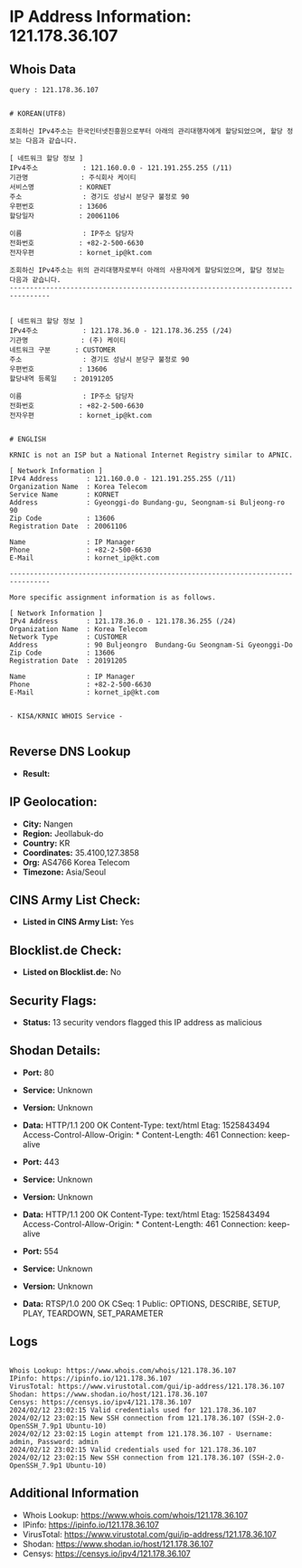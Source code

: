 # IP Address Information: 121.178.36.107

## Whois Data
```
query : 121.178.36.107


# KOREAN(UTF8)

조회하신 IPv4주소는 한국인터넷진흥원으로부터 아래의 관리대행자에게 할당되었으며, 할당 정보는 다음과 같습니다.

[ 네트워크 할당 정보 ]
IPv4주소           : 121.160.0.0 - 121.191.255.255 (/11)
기관명             : 주식회사 케이티
서비스명           : KORNET
주소               : 경기도 성남시 분당구 불정로 90
우편번호           : 13606
할당일자           : 20061106

이름               : IP주소 담당자
전화번호           : +82-2-500-6630
전자우편           : kornet_ip@kt.com

조회하신 IPv4주소는 위의 관리대행자로부터 아래의 사용자에게 할당되었으며, 할당 정보는 다음과 같습니다.
--------------------------------------------------------------------------------


[ 네트워크 할당 정보 ]
IPv4주소           : 121.178.36.0 - 121.178.36.255 (/24)
기관명             : (주) 케이티
네트워크 구분      : CUSTOMER
주소               : 경기도 성남시 분당구 불정로 90
우편번호           : 13606
할당내역 등록일    : 20191205

이름               : IP주소 담당자
전화번호           : +82-2-500-6630
전자우편           : kornet_ip@kt.com


# ENGLISH

KRNIC is not an ISP but a National Internet Registry similar to APNIC.

[ Network Information ]
IPv4 Address       : 121.160.0.0 - 121.191.255.255 (/11)
Organization Name  : Korea Telecom
Service Name       : KORNET
Address            : Gyeonggi-do Bundang-gu, Seongnam-si Buljeong-ro 90
Zip Code           : 13606
Registration Date  : 20061106

Name               : IP Manager
Phone              : +82-2-500-6630
E-Mail             : kornet_ip@kt.com

--------------------------------------------------------------------------------

More specific assignment information is as follows.

[ Network Information ]
IPv4 Address       : 121.178.36.0 - 121.178.36.255 (/24)
Organization Name  : Korea Telecom
Network Type       : CUSTOMER
Address            : 90 Buljeongro  Bundang-Gu Seongnam-Si Gyeonggi-Do
Zip Code           : 13606
Registration Date  : 20191205

Name               : IP Manager
Phone              : +82-2-500-6630
E-Mail             : kornet_ip@kt.com


- KISA/KRNIC WHOIS Service -


```
## Reverse DNS Lookup
- **Result:** 

## IP Geolocation:
- **City:** Nangen
- **Region:** Jeollabuk-do
- **Country:** KR
- **Coordinates:** 35.4100,127.3858
- **Org:** AS4766 Korea Telecom
- **Timezone:** Asia/Seoul

## CINS Army List Check:
- **Listed in CINS Army List:** 
Yes

## Blocklist.de Check:
- **Listed on Blocklist.de:** 
No

## Security Flags:
- **Status:** 13 security vendors flagged this IP address as malicious

## Shodan Details:
- **Port:** 80
- **Service:** Unknown
- **Version:** Unknown
- **Data:** HTTP/1.1 200 OK
Content-Type: text/html
Etag: 1525843494
Access-Control-Allow-Origin: *
Content-Length: 461
Connection: keep-alive



- **Port:** 443
- **Service:** Unknown
- **Version:** Unknown
- **Data:** HTTP/1.1 200 OK
Content-Type: text/html
Etag: 1525843494
Access-Control-Allow-Origin: *
Content-Length: 461
Connection: keep-alive



- **Port:** 554
- **Service:** Unknown
- **Version:** Unknown
- **Data:** RTSP/1.0 200 OK
CSeq: 1
Public: OPTIONS, DESCRIBE, SETUP, PLAY, TEARDOWN, SET_PARAMETER



## Logs
```

Whois Lookup: https://www.whois.com/whois/121.178.36.107
IPinfo: https://ipinfo.io/121.178.36.107
VirusTotal: https://www.virustotal.com/gui/ip-address/121.178.36.107
Shodan: https://www.shodan.io/host/121.178.36.107
Censys: https://censys.io/ipv4/121.178.36.107
2024/02/12 23:02:15 Valid credentials used for 121.178.36.107
2024/02/12 23:02:15 New SSH connection from 121.178.36.107 (SSH-2.0-OpenSSH_7.9p1 Ubuntu-10)
2024/02/12 23:02:15 Login attempt from 121.178.36.107 - Username: admin, Password: admin
2024/02/12 23:02:15 Valid credentials used for 121.178.36.107
2024/02/12 23:02:15 New SSH connection from 121.178.36.107 (SSH-2.0-OpenSSH_7.9p1 Ubuntu-10)

```
## Additional Information
- Whois Lookup: https://www.whois.com/whois/121.178.36.107
- IPinfo: https://ipinfo.io/121.178.36.107
- VirusTotal: https://www.virustotal.com/gui/ip-address/121.178.36.107
- Shodan: https://www.shodan.io/host/121.178.36.107
- Censys: https://censys.io/ipv4/121.178.36.107

